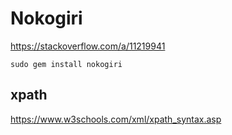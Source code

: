 # Nokogiri

https://stackoverflow.com/a/11219941

```
sudo gem install nokogiri
```

## xpath

https://www.w3schools.com/xml/xpath_syntax.asp
